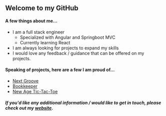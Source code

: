 ## Welcome to my GitHub

#### A few things about me...

* I am a full stack engineer
  * Specialized with Angular and Springboot MVC
  * Currently learning React
* I am always looking for projects to expand my skills
* I would love any feedback / guidance that can be offered on my projects.

#### Speaking of projects, here are a few I am proud of...
* [Next Groove](https://github.com/jackcurtin/next-groove-frontend)
* [Bookkeeper](https://github.com/jackcurtin/bookkeeper-react-frontend)
* [New Age Tic-Tac-Toe](https://github.com/jackcurtin/tic_tac_toe)

##### If you'd like any additional information / would like to get in touch, please check out my [website](https://jack-curtin-portfolio.herokuapp.com/).
